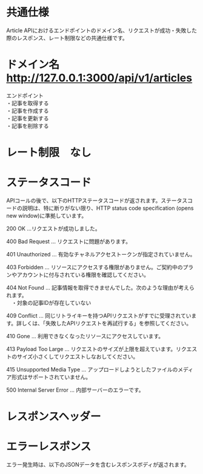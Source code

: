 # 共通仕様

Article APIにおけるエンドポイントのドメイン名、リクエストが成功・失敗した際のレスポンス、レート制限などの共通仕様です。

# ドメイン名　http://127.0.0.1:3000/api/v1/articles
エンドポイント<br>
・記事を取得する<br>
・記事を作成する<br>
・記事を更新する<br>
・記事を削除する


# レート制限　なし


# ステータスコード
APIコールの後で、以下のHTTPステータスコードが返されます。ステータスコードの説明は、特に断りがない限り、HTTP status code specification (opens new window)に準拠しています。<br>

200 OK	...リクエストが成功しました。<br>

400 Bad Request ...	リクエストに問題があります。<br>

401 Unauthorized ...	有効なチャネルアクセストークンが指定されていません。<br>

403 Forbidden ...	リソースにアクセスする権限がありません。ご契約中のプランやアカウントに付与されている権限を確認してください。<br>

404 Not Found ...	記事情報を取得できませんでした。次のような理由が考えられます。<br>
　・対象の記事IDが存在していない<br>
 
409 Conflict	... 同じリトライキーを持つAPIリクエストがすでに受理されています。詳しくは、「失敗したAPIリクエストを再試行する」を参照してください。<br>

410 Gone	... 利用できなくなったリソースにアクセスしています。<br>

413 Payload Too Large ...	リクエストのサイズが上限を超えています。リクエストのサイズ小さくしてリクエストしなおしてください。<br>

415 Unsupported Media Type	... アップロードしようとしたファイルのメディア形式はサポートされていません。<br>

500 Internal Server Error	... 内部サーバーのエラーです。


# レスポンスヘッダー


# エラーレスポンス
エラー発生時は、以下のJSONデータを含むレスポンスボディが返されます。

